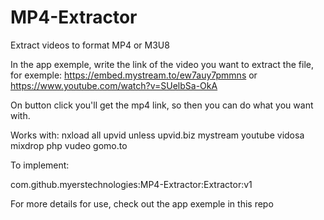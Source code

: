 # MP4-Extractor
Extract videos to format MP4 or M3U8

In the app exemple, write the link of the video you want to extract the file, for exemple: https://embed.mystream.to/ew7auy7pmmns or https://www.youtube.com/watch?v=SUelbSa-OkA

On button click you'll get the mp4 link, so then you can do what you want with.

Works with:
nxload
all upvid unless upvid.biz
mystream
youtube
vidosa
mixdrop
php
vudeo
gomo.to

To implement:

com.github.myerstechnologies:MP4-Extractor:Extractor:v1


For more details for use, check out the app exemple in this repo
